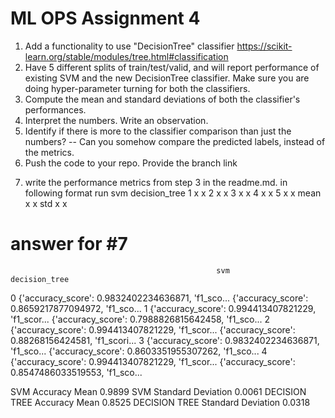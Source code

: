 # ML OPS Assignment 4 

1) Add a functionality to use "DecisionTree" classifier https://scikit-learn.org/stable/modules/tree.html#classification
2) Have 5 different splits of train/test/valid, and will report performance of existing SVM and the new DecisionTree classifier. Make sure you are doing  hyper-parameter turning for both the classifiers.
3) Compute the mean and standard deviations of both the classifier's performances.
4) Interpret the numbers. Write an observation.
5) Identify if there is more to the classifier comparison than just the numbers? -- Can you somehow compare the predicted labels, instead of the metrics.
6) Push the code to your repo. Provide the branch link
7. write the performance metrics from step 3 in the readme.md. in following format
 run svm decision_tree
 1 x x
 2 x x
 3 x x
 4 x x
 5 x x
 mean x x
 std x x


# answer for #7 
                                                  svm                                      decision_tree
0  {'accuracy_score': 0.9832402234636871, 'f1_sco...  {'accuracy_score': 0.8659217877094972, 'f1_sco...
1  {'accuracy_score': 0.994413407821229, 'f1_scor...  {'accuracy_score': 0.7988826815642458, 'f1_sco...
2  {'accuracy_score': 0.994413407821229, 'f1_scor...  {'accuracy_score': 0.88268156424581, 'f1_scori...
3  {'accuracy_score': 0.9832402234636871, 'f1_sco...  {'accuracy_score': 0.8603351955307262, 'f1_sco...
4  {'accuracy_score': 0.994413407821229, 'f1_scor...  {'accuracy_score': 0.8547486033519553, 'f1_sco...

SVM Accuracy Mean
0.9899
SVM Standard Deviation
0.0061
DECISION TREE Accuracy Mean
0.8525
DECISION TREE Standard Deviation
0.0318
